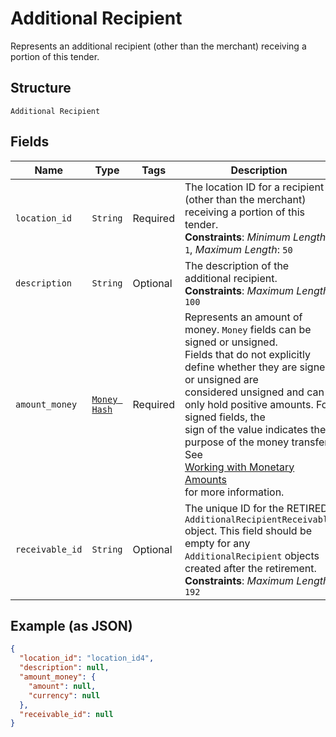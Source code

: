 
# Additional Recipient

Represents an additional recipient (other than the merchant) receiving a portion of this tender.

## Structure

`Additional Recipient`

## Fields

| Name | Type | Tags | Description |
|  --- | --- | --- | --- |
| `location_id` | `String` | Required | The location ID for a recipient (other than the merchant) receiving a portion of this tender.<br>**Constraints**: *Minimum Length*: `1`, *Maximum Length*: `50` |
| `description` | `String` | Optional | The description of the additional recipient.<br>**Constraints**: *Maximum Length*: `100` |
| `amount_money` | [`Money Hash`](../../doc/models/money.md) | Required | Represents an amount of money. `Money` fields can be signed or unsigned.<br>Fields that do not explicitly define whether they are signed or unsigned are<br>considered unsigned and can only hold positive amounts. For signed fields, the<br>sign of the value indicates the purpose of the money transfer. See<br>[Working with Monetary Amounts](https://developer.squareup.com/docs/build-basics/working-with-monetary-amounts)<br>for more information. |
| `receivable_id` | `String` | Optional | The unique ID for the RETIRED `AdditionalRecipientReceivable` object. This field should be empty for any `AdditionalRecipient` objects created after the retirement.<br>**Constraints**: *Maximum Length*: `192` |

## Example (as JSON)

```json
{
  "location_id": "location_id4",
  "description": null,
  "amount_money": {
    "amount": null,
    "currency": null
  },
  "receivable_id": null
}
```

